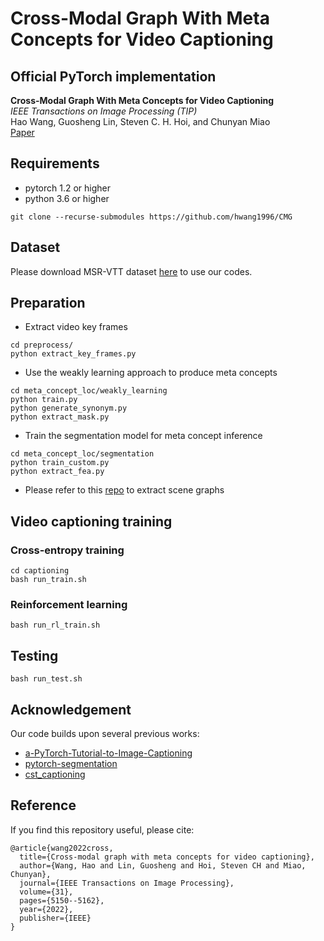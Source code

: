 # Cross-Modal Graph With Meta Concepts for Video Captioning

## Official PyTorch implementation
**Cross-Modal Graph With Meta Concepts for Video Captioning** <br>
*IEEE Transactions on Image Processing (TIP)* <br>
Hao Wang, Guosheng Lin, Steven C. H. Hoi, and Chunyan Miao <br>
[Paper](https://arxiv.org/pdf/2108.06458.pdf)

## Requirements
* pytorch 1.2 or higher
* python 3.6 or higher

```
git clone --recurse-submodules https://github.com/hwang1996/CMG
```

## Dataset
Please download MSR-VTT dataset [here](https://github.com/mynlp/cst_captioning) to use our codes.

## Preparation
- Extract video key frames
```
cd preprocess/
python extract_key_frames.py
```
- Use the weakly learning approach to produce meta concepts
```
cd meta_concept_loc/weakly_learning
python train.py
python generate_synonym.py
python extract_mask.py
```
- Train the segmentation model for meta concept inference
```
cd meta_concept_loc/segmentation
python train_custom.py
python extract_fea.py
```
- Please refer to this [repo](https://github.com/KaihuaTang/Scene-Graph-Benchmark.pytorch) to extract scene graphs

## Video captioning training

### Cross-entropy training
```
cd captioning
bash run_train.sh
```

### Reinforcement learning
```
bash run_rl_train.sh
```

## Testing
```
bash run_test.sh
```

## Acknowledgement

Our code builds upon several previous works:

- [a-PyTorch-Tutorial-to-Image-Captioning](https://github.com/sgrvinod/a-PyTorch-Tutorial-to-Image-Captioning)
- [pytorch-segmentation](https://github.com/yassouali/pytorch-segmentation)
- [cst_captioning](https://github.com/mynlp/cst_captioning)

## Reference
If you find this repository useful, please cite:
```
@article{wang2022cross,
  title={Cross-modal graph with meta concepts for video captioning},
  author={Wang, Hao and Lin, Guosheng and Hoi, Steven CH and Miao, Chunyan},
  journal={IEEE Transactions on Image Processing},
  volume={31},
  pages={5150--5162},
  year={2022},
  publisher={IEEE}
}
```
